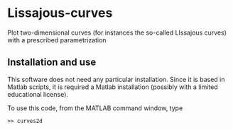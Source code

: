 # Lissajous-curves
Plot two-dimensional curves (for instances the so-called LIssajous curves) with a prescribed parametrization

Installation and use
--------------------

This software does not need any particular installation. Since it is based in Matlab scripts, it is required a Matlab installation (possibly with a limited educational license). 

To use this code, from the MATLAB command window, type 

    >> curves2d
